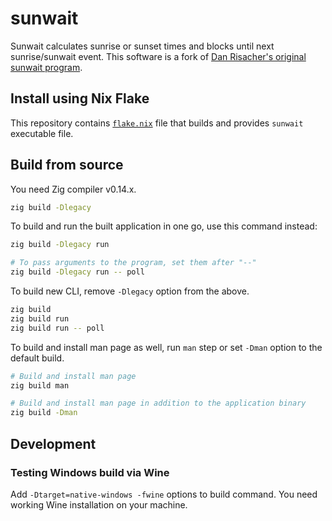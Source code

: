 <!--
Copyright (C) 2025 Shota FUJI

This program is free software: you can redistribute it and/or modify
it under the terms of the GNU General Public License as published by
the Free Software Foundation, either version 3 of the License, or
(at your option) any later version.

This program is distributed in the hope that it will be useful,
but WITHOUT ANY WARRANTY; without even the implied warranty of
MERCHANTABILITY or FITNESS FOR A PARTICULAR PURPOSE.  See the
GNU General Public License for more details.

You should have received a copy of the GNU General Public License
along with this program.  If not, see <https://www.gnu.org/licenses/>.

SPDX-License-Identifier: GPL-3.0-only
-->

# sunwait

Sunwait calculates sunrise or sunset times and blocks until next sunrise/sunwait event.
This software is a fork of [Dan Risacher's original sunwait program](https://github.com/risacher/sunwait).

## Install using Nix Flake

This repository contains [`flake.nix`](./flake.nix) file that builds and provides `sunwait` executable file.

## Build from source

You need Zig compiler v0.14.x.

```sh
zig build -Dlegacy
```

To build and run the built application in one go, use this command instead:

```sh
zig build -Dlegacy run

# To pass arguments to the program, set them after "--"
zig build -Dlegacy run -- poll
```

To build new CLI, remove `-Dlegacy` option from the above.

```sh
zig build
zig build run
zig build run -- poll
```

To build and install man page as well, run `man` step or set `-Dman` option to the default build.

```sh
# Build and install man page
zig build man

# Build and install man page in addition to the application binary
zig build -Dman
```

## Development

### Testing Windows build via Wine

Add `-Dtarget=native-windows -fwine` options to build command.
You need working Wine installation on your machine.
